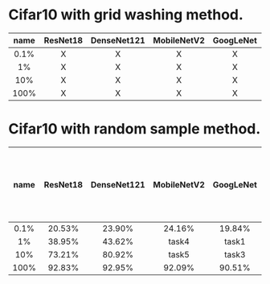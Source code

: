 

Cifar10 with grid washing method.
======================================

name | ResNet18 |  DenseNet121 |  MobileNetV2  |  GoogLeNet |    MLP    
 :-: | :-: | :-: | :-: |  :-: | :-:
 0.1% |  X | X  |  X  |  X  |  X |
 1% | X  | X  |  X  |  X  |  X |
 10% | X  | X  |  X  | X   | X  |
100% |  X |  X |  X  | X   | X  |






Cifar10 with random sample method.
======================================

name | ResNet18 |  DenseNet121 |  MobileNetV2  |  GoogLeNet |    MLP (with one hidden layer of 64 units)   
 :-: | :-: | :-: | :-: |  :-: | :-:
 0.1% |  20.53% | 23.90%  |  24.16%  |  19.84%  |  19.09% |
 1% | 38.95%  | 43.62%  |  task4  |  task1  |  28.40% |
 10% | 73.21%  | 80.92%  |   task5 |  task3  | 33.38%  |
100% |  92.83% |  92.95% |   92.09% |  90.51%  | 36.03%  |
